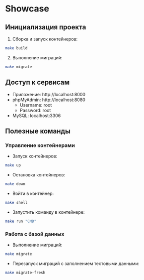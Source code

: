 # Showcase

## Инициализация проекта
1. Сборка и запуск контейнеров:
```bash
make build
```
2. Выполнение миграций:
```bash
make migrate
```

## Доступ к сервисам
- Приложение: http://localhost:8000
- phpMyAdmin: http://localhost:8080
  - Username: root
  - Password: root
- MySQL: localhost:3306

## Полезные команды

### Управление контейнерами
- Запуск контейнеров:
```bash
make up
```
- Остановка контейнеров:
```bash
make down
```
- Войти в контейнер:
```bash
make shell
```
- Запустить команду в контейнере:
```bash
make run "CMD"
```

### Работа с базой данных
- Выполнение миграций:
```bash
make migrate
```
- Перезапуск миграций с заполнением тестовыми данными:
```bash
make migrate-fresh
```